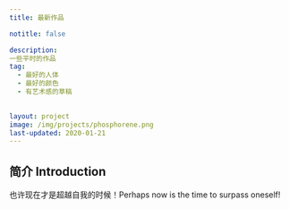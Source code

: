 ```yaml
---
title: 最新作品

notitle: false

description: 
一些平时的作品
tag:
  - 最好的人体
  - 最好的颜色
  - 有艺术感的草稿
    

layout: project
image: /img/projects/phosphorene.png
last-updated: 2020-01-21
---
```


## 简介 Introduction
也许现在才是超越自我的时候！Perhaps now is the time to surpass oneself!


